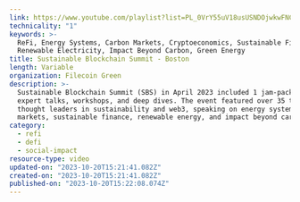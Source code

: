 ```yaml
---
link: https://www.youtube.com/playlist?list=PL_0VrY55uV18usUSNDOjwkwFNCbIZ2ZLr
technicality: "1"
keywords: >-
  ReFi, Energy Systems, Carbon Markets, Cryptoeconomics, Sustainable Finance,
  Renewable Electricity, Impact Beyond Carbon, Green Energy
title: Sustainable Blockchain Summit - Boston
length: Variable
organization: Filecoin Green
description: >-
  Sustainable Blockchain Summit (SBS) in April 2023 included 1 jam-packed day of
  expert talks, workshops, and deep dives. The event featured over 35 top
  thought leaders in sustainability and web3, speaking on energy systems, carbon
  markets, sustainable finance, renewable energy, and impact beyond carbon.
category:
  - refi
  - defi
  - social-impact
resource-type: video
updated-on: "2023-10-20T15:21:41.082Z"
created-on: "2023-10-20T15:21:41.082Z"
published-on: "2023-10-20T15:22:08.074Z"
---
```

